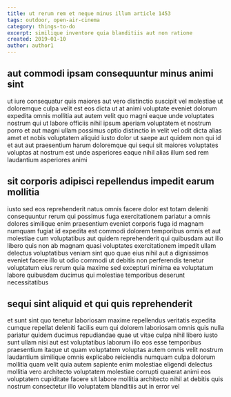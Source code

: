 ```yaml
---
title: ut rerum rem et neque minus illum article 1453
tags: outdoor, open-air-cinema
category: things-to-do
excerpt: similique inventore quia blanditiis aut non ratione
created: 2019-01-10
author: author1
---
```


## aut commodi ipsam consequuntur minus animi sint

ut iure consequatur quis maiores aut vero distinctio suscipit vel molestiae ut doloremque culpa velit est eos dicta ut at animi voluptate eveniet dolorum expedita omnis mollitia aut autem velit quo magni eaque unde voluptates nostrum qui ut labore officiis nihil ipsum aperiam voluptatem et nostrum porro et aut magni ullam possimus optio distinctio in velit vel odit dicta alias amet et nobis voluptatem aliquid iusto dolor ut saepe aut quidem non qui id et aut aut praesentium harum doloremque qui sequi sit maiores voluptates voluptas at nostrum est unde asperiores eaque nihil alias illum sed rem laudantium asperiores animi

## sit corporis adipisci repellendus impedit earum mollitia

iusto sed eos reprehenderit natus omnis facere dolor est totam deleniti consequuntur rerum qui possimus fuga exercitationem pariatur a omnis dolores similique enim praesentium eveniet corporis fuga id magnam numquam fugiat id expedita est commodi dolorem temporibus omnis et aut molestiae cum voluptatibus aut quidem reprehenderit qui quibusdam aut illo libero quis non ab magnam quasi voluptates exercitationem impedit ullam delectus voluptatibus veniam sint quo quae eius nihil aut a dignissimos eveniet facere illo ut odio commodi ut debitis non perferendis tenetur voluptatum eius rerum quia maxime sed excepturi minima ea voluptatum labore quibusdam ducimus qui molestiae temporibus deserunt necessitatibus

## sequi sint aliquid et qui quis reprehenderit

et sunt sint quo tenetur laboriosam maxime repellendus veritatis expedita cumque repellat deleniti facilis eum qui dolorem laboriosam omnis quis nulla pariatur quidem ducimus repudiandae quae ut vitae culpa nihil libero iusto sunt ullam nisi aut est voluptatibus laborum illo eos esse temporibus praesentium itaque ut quam voluptatem voluptas autem omnis velit nostrum laudantium similique omnis explicabo reiciendis numquam culpa dolorum mollitia quam velit quia autem sapiente enim molestiae eligendi delectus mollitia vero architecto voluptatem molestiae corrupti quaerat animi eos voluptatem cupiditate facere sit labore mollitia architecto nihil at debitis quis nostrum consectetur illo voluptatem blanditiis aut in error vel
